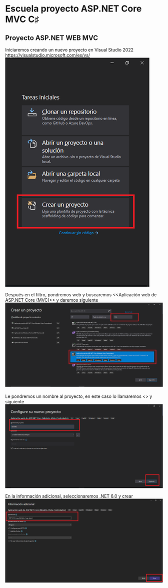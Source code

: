 # Escuela proyecto ASP.NET Core MVC C♯
## Proyecto ASP.NET WEB MVC
Iniciaremos creando un nuevo proyecto en Visual Studio 2022 https://visualstudio.microsoft.com/es/vs/ 
![img1](https://github.com/RETBOT/Escuela/blob/master/ASP%20NET/imgs/1.png?raw=true)

Después en el filtro, pondremos web y buscaremos <<Aplicación web de ASP.NET Core (MVC)>> y daremos siguiente
![img2](https://github.com/RETBOT/Escuela/blob/master/ASP%20NET/imgs/2.png?raw=true)

Le pondremos un nombre al proyecto, en este caso lo llamaremos <<Escuela>> y siguiente 
![img3](https://github.com/RETBOT/Escuela/blob/master/ASP%20NET/imgs/3.png?raw=true)

En la información adicional, seleccionaremos .NET 6.0 y crear
![img4](https://github.com/RETBOT/Escuela/blob/master/ASP%20NET/imgs/4.png?raw=true)